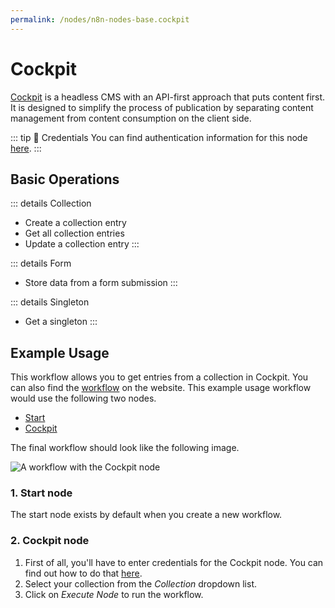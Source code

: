 ```yaml
---
permalink: /nodes/n8n-nodes-base.cockpit
---
```


# Cockpit

[Cockpit](https://getcockpit.com/) is a headless CMS with an API-first approach that puts content first. It is designed to simplify the process of publication by separating content management from content consumption on the client side.

::: tip 🔑 Credentials
You can find authentication information for this node [here](../../../credentials/Cockpit/README.md).
:::

## Basic Operations

::: details Collection
- Create a collection entry
- Get all collection entries
- Update a collection entry
:::

::: details Form
- Store data from a form submission
:::

::: details Singleton
- Get a singleton
:::

## Example Usage

This workflow allows you to get entries from a collection in Cockpit. You can also find the [workflow](https://n8n.io/workflows/518) on the website. This example usage workflow would use the following two nodes.
- [Start](../../core-nodes/Start/README.md)
- [Cockpit]()

The final workflow should look like the following image.

![A workflow with the Cockpit node](./workflow.png)

### 1. Start node

The start node exists by default when you create a new workflow.

### 2. Cockpit node

1. First of all, you'll have to enter credentials for the Cockpit node. You can find out how to do that [here](../../../credentials/Cockpit/README.md).
2. Select your collection from the *Collection* dropdown list.
3. Click on *Execute Node* to run the workflow.
